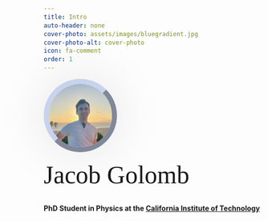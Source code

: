 ```yaml
---
title: Intro
auto-header: none
cover-photo: assets/images/bluegradient.jpg
cover-photo-alt: cover-photo
icon: fa-comment
order: 1
---
```


<head>
<style>
    .profile {
      border-radius: 50%;
      border: 10px outset #c7d3ed;
      box-shadow: 0 0 100px rgba(0, 0, 0, 0.1);
      width: 25%;
      height: 25%;
      object-fit: cover;
      margin-bottom: 5px;
      margin-top: 0;
      transition: border-radius 0.4s ease-in-out, transform 0.25s ease-in-out;
    }
    .profile:hover {
      border-radius: 35%;
      transform: scale(1.1);
    }


</style>
</head>

<div>
  <img src="assets/images/profile.jpeg" alt="Profile" class=profile>
  <div style="font-size: 50px; font-family: Verdana; line-height: 1.5;">Jacob Golomb</div>
  <h4> PhD Student in Physics at the <a href="https://www.caltech.edu">California Institute of Technology</a></h4>
</div>